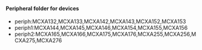 #### Peripheral folder for devices
* periph:MCXA132,MCXA133,MCXA142,MCXA143,MCXA152,MCXA153
* periph1:MCXA144,MCXA145,MCXA146,MCXA154,MCXA155,MCXA156
* periph2:MCXA165,MCXA166,MCXA175,MCXA176,MCXA255,MCXA256,MCXA275,MCXA276
